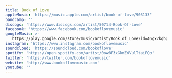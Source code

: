 ```yaml
---
title: Book of Love
appleMusic: 'https://music.apple.com/artist/book-of-love/903133'
bandcamp: ''
discogs: 'https://www.discogs.com/artist/50714-Book-Of-Love'
facebook: 'https://www.facebook.com/bookoflovemusic'
googleMusic: >-
   https://play.google.com/store/music/artist/Book_of_Love?id=A6gx7kqbpuljw56zo2sckjwldfu
instagram: 'https://www.instagram.com/bookoflovemusic'
soundcloud: 'https://soundcloud.com/bookoflove'
spotify: 'https://open.spotify.com/artist/0ow8F3xGkmZWVulTtaiFQo'
twitter: 'https://twitter.com/bookoflovemusic'
website: 'http://www.bookoflovemusic.com'
youtube: ''
---
```

